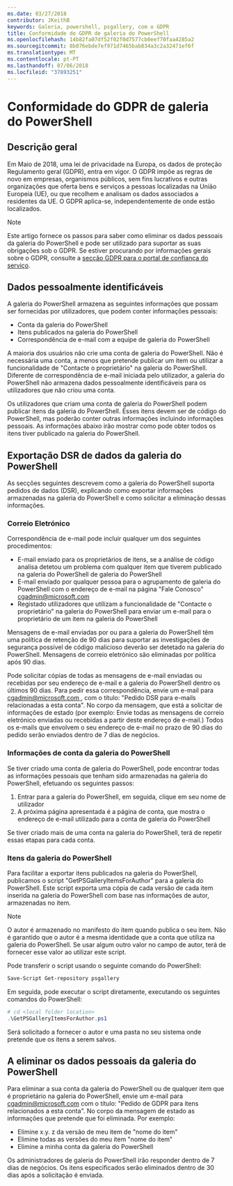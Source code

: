 ```yaml
---
ms.date: 03/27/2018
contributor: JKeithB
keywords: Galeria, powershell, psgallery, com o GDPR
title: Conformidade do GDPR de galeria do PowerShell
ms.openlocfilehash: 14b82fa07df52f02f0d7577cb0eef70faa4285a2
ms.sourcegitcommit: 8b076ebde7ef971d7465bab834a3c2a32471ef6f
ms.translationtype: MT
ms.contentlocale: pt-PT
ms.lasthandoff: 07/06/2018
ms.locfileid: "37893251"
---
```

# <a name="powershell-gallery-gdpr-compliance"></a>Conformidade do GDPR de galeria do PowerShell

## <a name="overview"></a>Descrição geral

Em Maio de 2018, uma lei de privacidade na Europa, os dados de proteção Regulamento geral (GDPR), entra em vigor.
O GDPR impõe as regras de novo em empresas, organismos públicos, sem fins lucrativos e outras organizações que oferta bens e serviços a pessoas localizadas na União Europeia (UE), ou que recolhem e analisam os dados associados a residentes da UE.
O GDPR aplica-se, independentemente de onde estão localizados.

> [!NOTE]
> Este artigo fornece os passos para saber como eliminar os dados pessoais da galeria do PowerShell e pode ser utilizado para suportar as suas obrigações sob o GDPR. Se estiver procurando por informações gerais sobre o GDPR, consulte a [secção GDPR para o portal de confiança do serviço](https://servicetrust.microsoft.com/ViewPage/GDPRGetStarted).

## <a name="personally-identifiable-data"></a>Dados pessoalmente identificáveis

A galeria do PowerShell armazena as seguintes informações que possam ser fornecidas por utilizadores, que podem conter informações pessoais:

- Conta da galeria do PowerShell
- Itens publicados na galeria do PowerShell
- Correspondência de e-mail com a equipe de galeria do PowerShell

A maioria dos usuários não crie uma conta de galeria do PowerShell.
Não é necessária uma conta, a menos que pretende publicar um item ou utilizar a funcionalidade de "Contacte o proprietário" na galeria do PowerShell.
Diferente de correspondência de e-mail iniciada pelo utilizador, a galeria do PowerShell não armazena dados pessoalmente identificáveis para os utilizadores que não criou uma conta.

Os utilizadores que criam uma conta de galeria do PowerShell podem publicar itens da galeria do PowerShell.
Esses itens devem ser de código do PowerShell, mas poderão conter outras informações incluindo informações pessoais.
As informações abaixo irão mostrar como pode obter todos os itens tiver publicado na galeria do PowerShell.

## <a name="dsr-export-of-powershell-gallery-data"></a>Exportação DSR de dados da galeria do PowerShell

As secções seguintes descrevem como a galeria do PowerShell suporta pedidos de dados (DSR), explicando como exportar informações armazenadas na galeria do PowerShell e como solicitar a eliminação dessas informações.

### <a name="email"></a>Correio Eletrónico

Correspondência de e-mail pode incluir qualquer um dos seguintes procedimentos:

- E-mail enviado para os proprietários de itens, se a análise de código analisa detetou um problema com qualquer item que tiverem publicado na galeria do PowerShell de galeria do PowerShell
- E-mail enviado por qualquer pessoa para o agrupamento de galeria do PowerShell com o endereço de e-mail na página "Fale Conosco" [cgadmin@microsoft.com](mailto:cgadmin@microsoft.com)
- Registado utilizadores que utilizam a funcionalidade de "Contacte o proprietário" na galeria do PowerShell para enviar um e-mail para o proprietário de um item na galeria do PowerShell

Mensagens de e-mail enviadas por ou para a galeria do PowerShell têm uma política de retenção de 90 dias para suportar as investigações de segurança possível de código malicioso deverão ser detetado na galeria do PowerShell.
Mensagens de correio eletrónico são eliminadas por política após 90 dias.

Pode solicitar cópias de todas as mensagens de e-mail enviadas ou recebidas por seu endereço de e-mail e a galeria do PowerShell dentro os últimos 90 dias.
Para pedir essa correspondência, envie um e-mail para [ cgadmin@microsoft.com ](mailto:cgadmin@microsoft.com), com o título: "Pedido DSR para e-mails relacionadas a esta conta".
No corpo da mensagem, que está a solicitar de informações de estado (por exemplo: Envie todas as mensagens de correio eletrónico enviadas ou recebidas a partir deste endereço de e-mail.) Todos os e-mails que envolvem o seu endereço de e-mail no prazo de 90 dias do pedido serão enviados dentro de 7 dias de negócios.

### <a name="powershell-gallery-account-information"></a>Informações de conta da galeria do PowerShell

Se tiver criado uma conta de galeria do PowerShell, pode encontrar todas as informações pessoais que tenham sido armazenadas na galeria do PowerShell, efetuando os seguintes passos:

1. Entrar para a galeria do PowerShell, em seguida, clique em seu nome de utilizador
2. A próxima página apresentada é a página de conta, que mostra o endereço de e-mail utilizado para a conta de galeria do PowerShell

Se tiver criado mais de uma conta na galeria do PowerShell, terá de repetir essas etapas para cada conta.

### <a name="items-in-the-powershell-gallery"></a>Itens da galeria do PowerShell

Para facilitar a exportar itens publicados na galeria do PowerShell, publicamos o script "GetPSGalleryItemsForAuthor" para a galeria do PowerShell.
Este script exporta uma cópia de cada versão de cada item inserida na galeria do PowerShell com base nas informações de autor, armazenadas no item.

> [!NOTE]
> O autor é armazenado no manifesto do item quando publica o seu item.
> Não é garantido que o autor é a mesma identidade que a conta que utiliza na galeria do PowerShell.
> Se usar algum outro valor no campo de autor, terá de fornecer esse valor ao utilizar este script.

Pode transferir o script usando o seguinte comando do PowerShell:

```powershell
Save-Script Get-repository psgallery
```

Em seguida, pode executar o script diretamente, executando os seguintes comandos do PowerShell:

```powershell
# cd <local folder location>
.\GetPSGalleryItemsForAuthor.ps1
```

Será solicitado a fornecer o autor e uma pasta no seu sistema onde pretende que os itens a serem salvos.

## <a name="deleting-personal-data-from-the-powershell-gallery"></a>A eliminar os dados pessoais da galeria do PowerShell

Para eliminar a sua conta da galeria do PowerShell ou de qualquer item que é proprietário na galeria do PowerShell, envie um e-mail para cgadmin@microsoft.com com o título: "Pedido de GDPR para itens relacionados a esta conta".
No corpo da mensagem de estado as informações que pretende que foi eliminada. Por exemplo:

- Elimine x.y. z da versão de meu item de "nome do item"
- Elimine todas as versões do meu item "nome do item"
- Elimine a minha conta da galeria do PowerShell

Os administradores de galeria do PowerShell irão responder dentro de 7 dias de negócios.
Os itens especificados serão eliminados dentro de 30 dias após a solicitação é enviada.